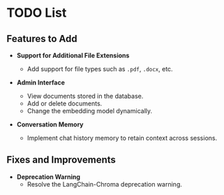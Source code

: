 # TODO List

## Features to Add

- **Support for Additional File Extensions**
  - Add support for file types such as `.pdf`, `.docx`, etc.

- **Admin Interface**
  - View documents stored in the database.
  - Add or delete documents.
  - Change the embedding model dynamically.

- **Conversation Memory**
  - Implement chat history memory to retain context across sessions.

## Fixes and Improvements

- **Deprecation Warning**
  - Resolve the LangChain-Chroma deprecation warning.
